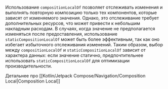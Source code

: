 Использование `compositionLocalOf` позволяет отслеживать изменения и выполнять повторную композицию только тех компонентов, которые зависят от изменяемого значения. Однако, это отслеживание требует дополнительных ресурсов, что может привести к небольшим накладным расходам. В случаях, когда значение не предполагается изменяться после предоставления, использование `staticCompositionLocalOf` может быть более эффективным, так как оно избегает избыточного отслеживания изменений. Таким образом, выбор между `compositionLocalOf` и `staticCompositionLocalOf` зависит от характера данных: если значение статично, предпочтительнее использовать `staticCompositionLocalOf` для оптимизации производительности.

Детальнее про [[Kotlin/Jetpack Compose/Navigation/Composition Local|Composition Local]]
